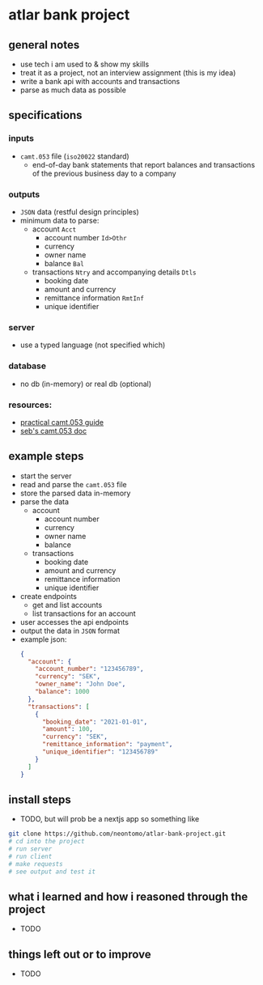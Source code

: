 # atlar bank project

## general notes

- use tech i am used to & show my skills
- treat it as a project, not an interview assignment (this is my idea)
- write a bank api with accounts and transactions
- parse as much data as possible

## specifications

### inputs

- `camt.053` file (`iso20022` standard)
  - end-of-day bank statements that report balances and transactions of the previous business day to a company

### outputs

- `JSON` data (restful design principles)
- minimum data to parse:
  - account `Acct`
    - account number `Id>Othr`
    - currency
    - owner name
    - balance `Bal`
  - transactions `Ntry` and accompanying details `Dtls`
    - booking date
    - amount and currency
    - remittance information `RmtInf`
    - unique identifier

### server

- use a typed language (not specified which)

### database

- no db (in-memory) or real db (optional)

### resources:

- [practical camt.053 guide](https://www.sepaforcorporates.com/swift-for-corporates/a-practical-guide-to-the-bank-statement-camt-053-format/)
- [seb's camt.053 doc](https://drive.google.com/file/d/1EHj3mvwB0XCTSLbhpxK83_3GnR6NIlLy/view)

## example steps

- start the server
- read and parse the `camt.053` file
- store the parsed data in-memory
- parse the data
  - account
    - account number
    - currency
    - owner name
    - balance
  - transactions
    - booking date
    - amount and currency
    - remittance information
    - unique identifier
- create endpoints
  - get and list accounts
  - list transactions for an account
- user accesses the api endpoints
- output the data in `JSON` format
- example json:
  ```json
  {
    "account": {
      "account_number": "123456789",
      "currency": "SEK",
      "owner_name": "John Doe",
      "balance": 1000
    },
    "transactions": [
      {
        "booking_date": "2021-01-01",
        "amount": 100,
        "currency": "SEK",
        "remittance_information": "payment",
        "unique_identifier": "123456789"
      }
    ]
  }
  ```

## install steps

- TODO, but will prob be a nextjs app so something like

```bash
git clone https://github.com/neontomo/atlar-bank-project.git
# cd into the project
# run server
# run client
# make requests
# see output and test it

```

## what i learned and how i reasoned through the project

- TODO

## things left out or to improve

- TODO
